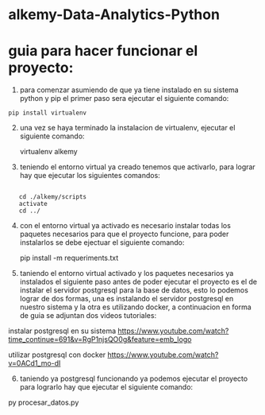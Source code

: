 # alkemy-Data-Analytics-Python


# guia para hacer funcionar el proyecto:

1. para comenzar asumiendo de que ya tiene instalado en su sistema python y pip el primer paso sera ejecutar el siguiente comando:
 
``pip install virtualenv``

2. una vez se haya terminado la instalacion de virtualenv, ejecutar el siguiente comando: 
 
    virtualenv alkemy

3. teniendo el entorno virtual ya creado tenemos que activarlo, para lograr hay que ejecutar los siguientes comandos:
 ```

    cd ./alkemy/scripts
    activate
    cd ../
```
    
4. con el entorno virtual ya activado es necesario instalar todas los paquetes necesarios para que el proyecto funcione, para poder instalarlos se debe ejectuar el siguiente comando:
  
    pip install -m requeriments.txt
    
5. taniendo el entorno virtual activado y los paquetes necesarios ya instalados el siguiente paso antes de poder ejecutar el proyecto es el de instalar el servidor postgresql para la base de datos, esto lo podemos lograr de dos formas, una es instalando el servidor postgresql en nuestro sistema y la otra es utilizando docker, a continuacion en forma de guia se adjuntan dos videos tutoriales: 
    
 instalar postgresql en su sistema
   https://www.youtube.com/watch?time_continue=691&v=RgP1njsQO0g&feature=emb_logo

 utilizar postgresql con docker 
  https://www.youtube.com/watch?v=0ACd1_mo-dI
  
6. taniendo ya postgresql funcionando ya podemos ejecutar el proyecto para lograrlo hay que ejecutar el siguiente comando:

  py procesar_datos.py
  
  
